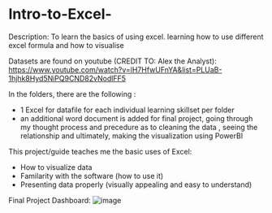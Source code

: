 # Intro-to-Excel-
Description: To learn the basics of using excel. learning how to use different excel formula and how to visualise

Datasets are found on youtube (CREDIT TO: Alex the Analyst): 
https://www.youtube.com/watch?v=lH7HfwUFnYA&list=PLUaB-1hjhk8Hyd5NiPQ9CND82vNodlFF5

In the folders, there are the following : 
- 1 Excel for datafile for each individual learning skillset per folder
- an additional word document is added for final project, going through my thought process and precedure as to cleaning the data , seeing the relationship and ultimately,  making the visualization using PowerBI

This project/guide teaches me the basic uses of Excel:
- How to visualize data
- Familarity with the software (how to use it)
- Presenting data properly (visually appealing and easy to understand) 

Final Project Dashboard:
![image](https://github.com/user-attachments/assets/3faa91c7-aa69-432f-af2f-df30c6450272)
